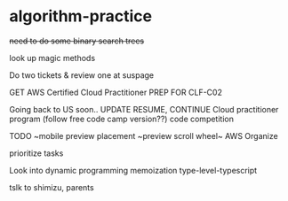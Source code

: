 # algorithm-practice
~~need to do some binary search trees~~

look up magic methods

Do two tickets & review one at suspage

GET
AWS Certified Cloud Practitioner 
PREP FOR CLF-C02

Going back to US soon..
UPDATE RESUME, 
CONTINUE Cloud practitioner program (follow free code camp version??)
code competition

TODO
~mobile preview placement
~preview scroll wheel~
AWS
Organize

prioritize tasks

Look into
dynamic programming
memoization
type-level-typescript

tslk to shimizu, parents
